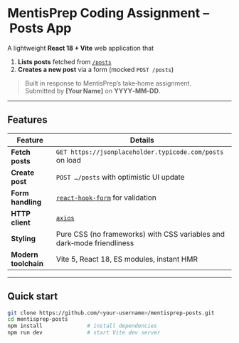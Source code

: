# MentisPrep Coding Assignment – Posts App

A lightweight **React 18 + Vite** web application that

1. **Lists posts** fetched from [`/posts`](https://jsonplaceholder.typicode.com/posts)  
2. **Creates a new post** via a form (mocked `POST /posts`)

> Built in response to MentisPrep’s take‑home assignment.  
> Submitted by **[Your Name]** on **YYYY‑MM‑DD**.

---

## Features

| Feature | Details |
|---------|---------|
| **Fetch posts** | `GET https://jsonplaceholder.typicode.com/posts` on load |
| **Create post** | `POST …/posts` with optimistic UI update |
| **Form handling** | [`react‑hook‑form`](https://react-hook-form.com/) for validation |
| **HTTP client** | [`axios`](https://axios-http.com/) |
| **Styling** | Pure CSS (no frameworks) with CSS variables and dark‑mode friendliness |
| **Modern toolchain** | Vite 5, React 18, ES modules, instant HMR |

---

## Quick start

```bash
git clone https://github.com/<your‑username>/mentisprep-posts.git
cd mentisprep-posts
npm install              # install dependencies
npm run dev              # start Vite dev server
